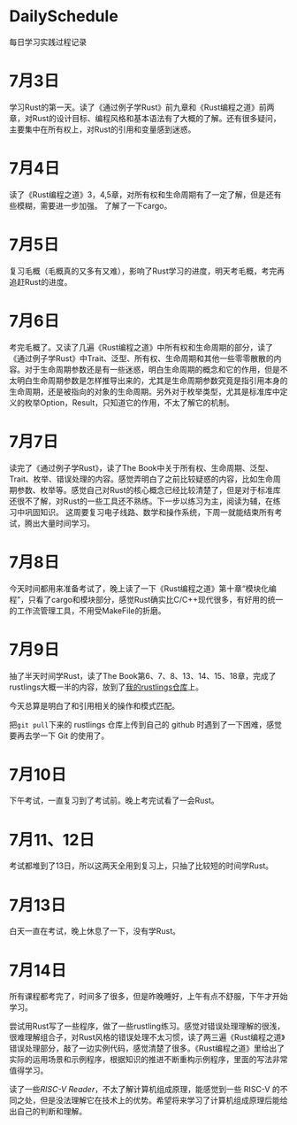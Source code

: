 # DailySchedule
每日学习实践过程记录

# 7月3日
学习Rust的第一天。读了《通过例子学Rust》前九章和《Rust编程之道》前两章，对Rust的设计目标、编程风格和基本语法有了大概的了解。还有很多疑问，主要集中在所有权上，对Rust的引用和变量感到迷惑。

# 7月4日
读了《Rust编程之道》3，4,5章，对所有权和生命周期有了一定了解，但是还有些模糊，需要进一步加强。 了解了一下cargo。

# 7月5日
复习毛概（毛概真的又多有又难），影响了Rust学习的进度，明天考毛概，考完再追赶Rust的进度。

# 7月6日
考完毛概了。又读了几遍《Rust编程之道》中所有权和生命周期的部分，读了《通过例子学Rust》中Trait、泛型、所有权、生命周期和其他一些零零散散的内容。对于生命周期参数还是有一些迷惑，明白生命周期的概念和它的作用，但是不太明白生命周期参数是怎样推导出来的，尤其是生命周期参数究竟是指引用本身的生命周期，还是被指向的对象的生命周期。另外对于枚举类型，尤其是标准库中定义的枚举Option，Result，只知道它的作用，不太了解它的机制。
# 7月7日
读完了《通过例子学Rust》，读了The Book中关于所有权、生命周期、泛型、Trait、枚举、错误处理的内容。感觉弄明白了之前比较疑惑的内容，比如生命周期参数、枚举等。感觉自己对Rust的核心概念已经比较清楚了，但是对于标准库还很不了解，对Rust的一些工具还不熟练。下一步以练习为主，阅读为辅，在练习中巩固知识。
这周要复习电子线路、数学和操作系统，下周一就能结束所有考试，腾出大量时间学习。

# 7月8日
今天时间都用来准备考试了，晚上读了一下《Rust编程之道》第十章“模块化编程”，只看了cargo和模块部分，感觉Rust确实比C/C++现代很多，有好用的统一的工作流管理工具，不用受MakeFile的折磨。

# 7月9日
抽了半天时间学Rust，读了The Book第6、7、8、13、14、15、18章，完成了rustlings大概一半的内容，放到了[我的rustlings仓库](https://github.com/Kong-Jun/rustlings)上。

今天总算是明白了和引用相关的操作和模式匹配。

把`git pull`下来的 rustlings 仓库上传到自己的 github 时遇到了一下困难，感觉要再去学一下 Git 的使用了。

# 7月10日
下午考试，一直复习到了考试前。晚上考完试看了一会Rust。

# 7月11、12日
考试都堆到了13日，所以这两天全用到复习上，只抽了比较短的时间学Rust。

# 7月13日
白天一直在考试，晚上休息了一下，没有学Rust。

# 7月14日
所有课程都考完了，时间多了很多，但是昨晚睡好，上午有点不舒服，下午才开始学习。

尝试用Rust写了一些程序，做了一些rustling练习。感觉对错误处理理解的很浅，很难理解组合子，对Rust风格的错误处理不太习惯，读了两三遍《Rust编程之道》错误处理部分，敲了一边实例代码，感觉清楚了很多。《Rust编程之道》里给出了实际的运用场景和示例程序，根据知识的推进不断重构示例程序，里面的写法非常值得学习。


读了一些*RISC-V Reader*，不太了解计算机组成原理，能感觉到一些 RISC-V 的不同之处，但是没法理解它在技术上的优势。希望将来学习了计算机组成原理后能给出自己的判断和理解。
